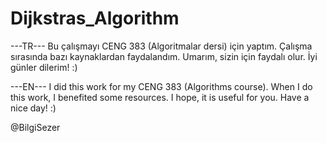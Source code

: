# Dijkstras_Algorithm

---TR--- 
Bu çalışmayı CENG 383 (Algoritmalar dersi) için yaptım.
Çalışma sırasında bazı kaynaklardan faydalandım.
Umarım, sizin için faydalı olur.
İyi günler dilerim! :)

---EN--- 
I did this work for my CENG 383 (Algorithms course).
When I do this work, I benefited some resources.
I hope, it is useful for you.
Have a nice day! :)

@BilgiSezer
